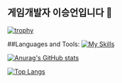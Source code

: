 ## 게임개발자 이승언입니다 👋

[![trophy](https://github-profile-trophy.vercel.app/?username=grukall)](https://github.com/ryo-ma/github-profile-trophy)

##Languages and Tools:
[![My Skills](https://skillicons.dev/icons?i=js,html,css,wasm)](https://skillicons.dev)

[![Anurag's GitHub stats](https://github-readme-stats.vercel.app/api?username=grukall)](https://github.com/anuraghazra/github-readme-stats)

[![Top Langs](https://github-readme-stats.vercel.app/api/top-langs/?username=grukall)](https://github.com/anuraghazra/github-readme-stats)
